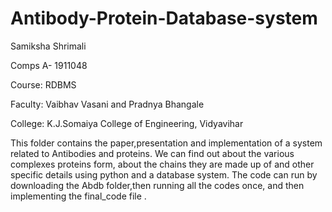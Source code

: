 # Antibody-Protein-Database-system
Samiksha Shrimali

Comps A- 1911048

Course: RDBMS

Faculty: Vaibhav Vasani and Pradnya Bhangale

College: K.J.Somaiya College of Engineering, Vidyavihar

This folder contains the paper,presentation and implementation of a system related to Antibodies and proteins.
We can find out about the various complexes proteins form, about the chains they are made up of and other specific details using python and a database system.
The code can run by downloading the Abdb folder,then running all the codes once, and then implementing the final_code file .
